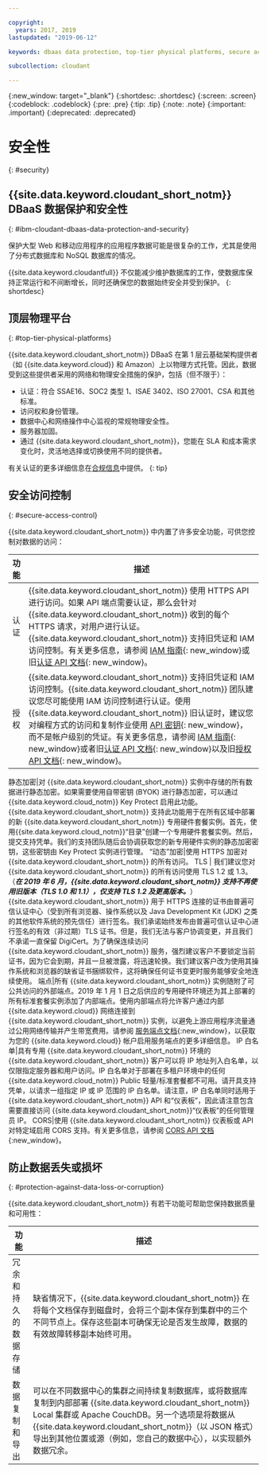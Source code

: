 ```yaml
---

copyright:
  years: 2017, 2019
lastupdated: "2019-06-12"

keywords: dbaas data protection, top-tier physical platforms, secure access control, data loss, corruption

subcollection: cloudant

---
```


{:new_window: target="_blank"}
{:shortdesc: .shortdesc}
{:screen: .screen}
{:codeblock: .codeblock}
{:pre: .pre}
{:tip: .tip}
{:note: .note}
{:important: .important}
{:deprecated: .deprecated}

<!-- Acrolinx: 2017-05-10 -->

# 安全性
{: #security}


## {{site.data.keyword.cloudant_short_notm}} DBaaS 数据保护和安全性
{: #ibm-cloudant-dbaas-data-protection-and-security}

保护大型 Web 和移动应用程序的应用程序数据可能是很复杂的工作，尤其是使用了分布式数据库和 NoSQL 数据库的情况。

{{site.data.keyword.cloudantfull}} 不仅能减少维护数据库的工作，使数据库保持正常运行和不间断增长，同时还确保您的数据始终安全并受到保护。
{: shortdesc}

## 顶层物理平台
{: #top-tier-physical-platforms}

{{site.data.keyword.cloudant_short_notm}} DBaaS 在第 1 层云基础架构提供者（如 {{site.data.keyword.cloud}} 和 Amazon）上以物理方式托管。因此，数据受到这些提供者采用的网络和物理安全措施的保护，包括（但不限于）：

- 认证：符合 SSAE16、SOC2 类型 1、ISAE 3402、ISO 27001、CSA 和其他标准。
- 访问权和身份管理。
- 数据中心和网络操作中心监视的常规物理安全性。
- 服务器加固。
- 通过 {{site.data.keyword.cloudant_short_notm}}，您能在 SLA 和成本需求变化时，灵活地选择或切换使用不同的提供者。

有关认证的更多详细信息在[合规信息](/docs/services/Cloudant?topic=cloudant-compliance#compliance)中提供。
{: tip}

## 安全访问控制
{: #secure-access-control}

{{site.data.keyword.cloudant_short_notm}} 中内置了许多安全功能，可供您控制对数据的访问：

功能|描述
--------|------------
认证|{{site.data.keyword.cloudant_short_notm}} 使用 HTTPS API 进行访问。如果 API 端点需要认证，那么会针对 {{site.data.keyword.cloudant_short_notm}} 收到的每个 HTTPS 请求，对用户进行认证。{{site.data.keyword.cloudant_short_notm}} 支持旧凭证和 IAM 访问控制。有关更多信息，请参阅 [IAM 指南](/docs/services/Cloudant?topic=cloudant-ibm-cloud-identity-and-access-management-iam-#ibm-cloud-identity-and-access-management-iam-){: new_window}或旧[认证 API 文档](/docs/services/Cloudant?topic=cloudant-authentication#authentication){: new_window}。
授权|{{site.data.keyword.cloudant_short_notm}} 支持旧凭证和 IAM 访问控制。{{site.data.keyword.cloudant_short_notm}} 团队建议您尽可能使用 IAM 访问控制进行认证。使用 {{site.data.keyword.cloudant_short_notm}} 旧认证时，建议您对编程方式的访问和复制作业使用 [API 密钥](/docs/services/Cloudant?topic=cloudant-authorization#api-keys){: new_window}，而不是帐户级别的凭证。有关更多信息，请参阅 [IAM 指南](/docs/services/Cloudant?topic=cloudant-ibm-cloud-identity-and-access-management-iam-#ibm-cloud-identity-and-access-management-iam-){: new_window}或者旧[认证 API 文档](/docs/services/Cloudant?topic=cloudant-authentication#authentication){: new_window}以及旧[授权 API 文档](/docs/services/Cloudant?topic=cloudant-authorization#authorization){: new_window}。

静态加密|对 {{site.data.keyword.cloudant_short_notm}} 实例中存储的所有数据进行静态加密。如果需要使用自带密钥 (BYOK) 进行静态加密，可以通过 {{site.data.keyword.cloud_notm}} Key Protect 启用此功能。{{site.data.keyword.cloudant_short_notm}} 支持此功能用于在所有区域中部署的新 {{site.data.keyword.cloudant_short_notm}} 专用硬件套餐实例。首先，使用{{site.data.keyword.cloud_notm}}“目录”创建一个专用硬件套餐实例。然后，提交支持凭单。我们的支持团队随后会协调获取您的新专用硬件实例的静态加密密钥，这些密钥由 Key Protect 实例进行管理。
“动态”加密|使用 HTTPS 加密对 {{site.data.keyword.cloudant_short_notm}} 的所有访问。
TLS | 我们建议您对 {{site.data.keyword.cloudant_short_notm}} 的所有访问使用 TLS 1.2 或 1.3。（***在 2019 年 6 月，{{site.data.keyword.cloudant_short_notm}} 支持不再使用旧版本（TLS 1.0 和 1.1），仅支持 TLS 1.2 及更高版本。***）{{site.data.keyword.cloudant_short_notm}} 用于 HTTPS 连接的证书由普遍可信认证中心（受到所有浏览器、操作系统以及 Java Development Kit (JDK) 之类的其他软件系统的预先信任）进行签名。我们承诺始终发布由普遍可信认证中心进行签名的有效（非过期）TLS 证书。但是，我们无法与客户协调变更，并且我们不承诺一直保留 DigiCert。为了确保连续访问 {{site.data.keyword.cloudant_short_notm}} 服务，强烈建议客户不要锁定当前证书，因为它会到期，并且一旦被泄露，将迅速轮换。我们建议客户改为使用其操作系统和浏览器的缺省证书捆绑软件，这将确保任何证书变更时服务能够安全地连续使用。
端点|所有 {{site.data.keyword.cloudant_short_notm}} 实例随附了可公共访问的外部端点。2019 年 1 月 1 日之后供应的专用硬件环境还为其上部署的所有标准套餐实例添加了内部端点。使用内部端点将允许客户通过内部 {{site.data.keyword.cloud}} 网络连接到 {{site.data.keyword.cloudant_short_notm}} 实例，以避免上游应用程序流量通过公用网络传输并产生带宽费用。请参阅
[服务端点文档](https://cloud.ibm.com/docs/services/service-endpoint/getting-started.html#about){:new_window}，以获取为您的 {{site.data.keyword.cloud}} 帐户启用服务端点的更多详细信息。
IP 白名单|具有专用 {{site.data.keyword.cloudant_short_notm}} 环境的 {{site.data.keyword.cloudant_short_notm}} 客户可以将 IP 地址列入白名单，以仅限指定服务器和用户访问。IP 白名单对于部署在多租户环境中的任何 {{site.data.keyword.cloud_notm}} Public 轻量/标准套餐都不可用。请开具支持凭单，以请求一组指定 IP 或 IP 范围的 IP 白名单。请注意，IP 白名单同时适用于 {{site.data.keyword.cloudant_short_notm}} API 和“仪表板”，因此请注意包含需要直接访问 {{site.data.keyword.cloudant_short_notm}}“仪表板”的任何管理员 IP。
CORS|使用 {{site.data.keyword.cloudant_short_notm}} 仪表板或 API 对特定域启用 CORS 支持。有关更多信息，请参阅 [CORS API 文档](/docs/services/Cloudant?topic=cloudant-cors#cors){:new_window}。

<!--
> **Note**: Your data is visible to the {{site.data.keyword.cloudant_short_notm}} 
> worldwide team. If you don’t 
> want our team to see your data, encrypt it before sending it to 
> {{site.data.keyword.IBM_notm}}, and avoid leaking 
> data into your document `_id` and any attachment file names. In addition, 
> when you send personal data, you must use HTTPS to ensure that it is sent securely. 
> HTTP is no longer supported.  

> **Warning**: You are responsible for verifying that 
> {{site.data.keyword.cloudant_short_notm}} can be used to store 
> your data. You must also make sure that your data does not violate applicable 
> data protection laws or any regulations that require security measures 
> beyond those specified in the {{site.data.keyword.cloudant_short_notm}} 
> system requirements and {{site.data.keyword.cloud_notm}} Services terms. You must 
> verify that the security requirements are appropriate for any personal data 
> that is processed. If you are unsure, or intend to store data that is 
> beyond the scope of the {{site.data.keyword.cloudant_short_notm}} terms and conditions, 
> you must get approval from {{site.data.keyword.IBM_notm}} to ensure that it is 
> appropriate for {{site.data.keyword.cloudant_short_notm}} to store your data.
-->

## 防止数据丢失或损坏
{: #protection-against-data-loss-or-corruption}

{{site.data.keyword.cloudant_short_notm}} 有若干功能可帮助您保持数据质量和可用性：

功能|描述
--------|------------
冗余和持久的数据存储|缺省情况下，{{site.data.keyword.cloudant_short_notm}} 在将每个文档保存到磁盘时，会将三个副本保存到集群中的三个不同节点上。保存这些副本可确保无论是否发生故障，数据的有效故障转移副本始终可用。
数据复制和导出|可以在不同数据中心的集群之间持续复制数据库，或将数据库复制到内部部署 {{site.data.keyword.cloudant_short_notm}} Local 集群或 Apache CouchDB。另一个选项是将数据从 {{site.data.keyword.cloudant_short_notm}}（以 JSON 格式）导出到其他位置或源（例如，您自己的数据中心），以实现额外数据冗余。
